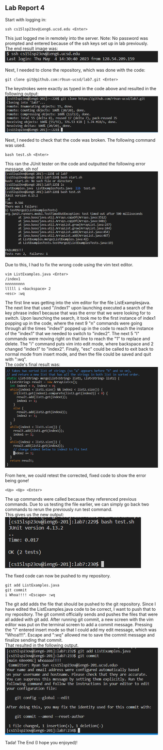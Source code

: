 ## Lab Report 4  
  
Start with logging in:
```
ssh cs15lsp23ov@ieng6.ucsd.edu <Enter>
```
This just logged me in remotely into the server. Note: No password was prompted and entered because of the ssh keys set up in lab previously.  
The end result image was:  
![Image](Lab4ScreenShot1.PNG)  

Next, I needed to clone the repository, which was done with the code:  
```
git clone git@github.com:r9sun-ucsd/lab7.git <Enter>
```
The keystrokes were exactly as typed in the code above and resulted in the following output:  
![Image](Lab4ScreenShot2.PNG)  

Next, I needed to check that the code was broken. The following command was used.  
```
bash test.sh <Enter>
```
This ran the JUnit tester on the code and outputted the following error message, oh no!  
![Image](Lab4ScreenShot3.PNG)  
  
Due to this, I had to fix the wrong code using the vim text editor. 
```
vim ListExamples.java <Enter>
/index1 
nnnnnnnnn
lllll i <backspace> 2
<esc> :wq
```  
The first line was getting into the vim editor for the file ListExamplesjava. The next line that used "/index1" upon launching executed a search of the key phrase index1 because that was the error that we were looking for to switch. Upon launching the search, it took me to the first instance of index1 popping up in the code, where the next 9 "n" commands were going through all the times "index1" popped up in the code to reach the instance of the "index1" that we needed to switch to "index2". The next 5 "l" commands were moving right on that line to reach the "1" to replace and delete. The "i" command puts vim into edit mode, where backspace and 2 changed "index1" to "index2". Finally, "esc" could be called to exit back to normal mode from insert mode, and then the file could be saved and quit with ":wq".  
The code's final result was:  
![Image](Lab4ScreenShot4.PNG)  
  
From here, we could retest the corrected, fixed code to show the error being gone!  
```
<Up> <Up> <Enter>
```
The up commands were called because they referenced previous commands. Due to us testing the file earlier, we can simply go back two commands to rerun the previously run test command.  
This gives us the new output:  
![Image](Lab4ScreenShot5.PNG)  
  
The fixed code can now be pushed to my repository.  

```
git add ListExamples.java
git commit
i Whoa!!!! <Escape> :wq
```  
The git add adds the file that should be pushed to the git repository. Since I have edited the ListExamples.java code to be correct, I want to push that to my repository. The git commit officially sends and pushes the files that were all added with git add. After running git commit, a new screen with the vim editor was put on the terminal screen to add a commit message. Pressing the "i" entered insert mode so that I could add my edit message, which was "Whoa!!!!". Escape and ":wq" allowed me to save the commit message and finalize sending that commit.  
That resulted in the following output.  
![Image](Lab4ScreenShot6.PNG)  
  
Tada! The End (I hope you enjoyed)!
